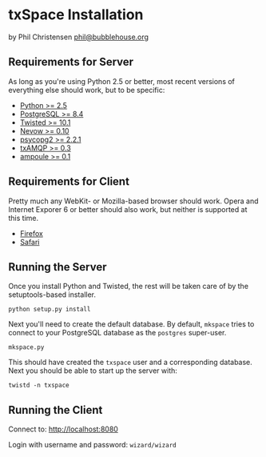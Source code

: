 txSpace Installation
====================

by Phil Christensen
phil@bubblehouse.org

Requirements for Server
-----------------------

As long as you're using Python 2.5 or better, most recent versions of
everything else should work, but to be specific:

* [Python         >=  2.5  ](http://www.python.org)
* [PostgreSQL     >=  8.4  ](http://www.postgresql.org)
* [Twisted        >= 10.1  ](http://www.twistedmatrix.com)
* [Nevow          >=  0.10 ](http://divmod.org/trac/wiki/DivmodNevow)
* [psycopg2       >=  2.2.1](http://initd.org/psycopg)
* [txAMQP         >=  0.3  ](https://launchpad.net/txamqp)
* [ampoule        >=  0.1  ](https://launchpad.net/ampoule)

Requirements for Client
-----------------------

Pretty much any WebKit- or Mozilla-based browser should work. Opera
and Internet Exporer 6 or better should also work, but neither is
supported at this time.

* [Firefox](http://www.mozilla.com/firefox)
* [Safari](http://www.apple.com/safari)

Running the Server
-------------------

Once you install Python and Twisted, the rest will be taken care of by
the setuptools-based installer.

    python setup.py install

Next you'll need to create the default database. By default, `mkspace` tries
to connect to your PostgreSQL database as the `postgres` super-user.

    mkspace.py

This should have created the `txspace` user and a corresponding database. Next
you should be able to start up the server with:

    twistd -n txspace


Running the Client
------------------

Connect to: <http://localhost:8080>

Login with username and password: `wizard/wizard`